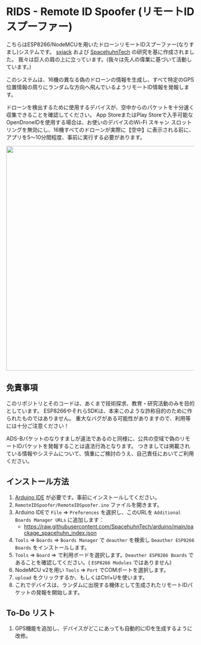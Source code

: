 # RIDS - Remote ID Spoofer (リモートIDスプーファー)

こちらはESP8266/NodeMCUを用いたドローンリモートIDスプーファー(なりすまし)システムです。
[sxjack](https://github.com/sxjack/uav_electronic_ids) および [SpacehuhnTech](https://github.com/SpacehuhnTech/esp8266_deauther) の研究を基に作成されました。
我々は巨人の肩の上に立っています。(我々は先人の偉業に基づいて活動しています。)

このシステムは、16機の異なる偽のドローンの情報を生成し、すべて特定のGPS位置情報の周りにランダムな方向へ飛んでいるようリモートID情報を発報します。

ドローンを検出するために使用するデバイスが、空中からのパケットを十分速く収集できることを確認してください。
App StoreまたはPlay Storeで入手可能なOpenDroneIDを使用する場合は、お使いのデバイスのWi-Fi スキャン スロットリングを無効にし、16機すべてのドローンが実際に【空中】に表示される前に、アプリを5～10分間程度、事前に実行する必要があります。

<img src="./images/proof.jpg"  width="600">

## 免責事項

このリポジトリとそのコードは、あくまで技術探求、教育・研究活動のみを目的としています。
ESP8266やそれらSDKは、本来このような詐称目的のために作られたものではありません。
重大なバグがある可能性がありますので、利用等には十分ご注意ください！

ADS-Bパケットのなりすましが違法であるのと同様に、公共の空域で偽のリモートIDパケットを発報することは違法行為となります。
つきましては掲載されている情報やシステムについて、慎重にご検討のうえ、自己責任においてご利用ください。

## インストール方法

1. [Arduino IDE](https://www.arduino.cc/en/software) が必要です。事前にインストールしてください。
2. `RemoteIDSpoofer/RemoteIDSpoofer.ino` ファイルを開きます。
3. Arduino IDEで `File` ⇒ `Preferences` を選択し、このURLを `Additional Boards Manager URLs` に追加します：
	- https://raw.githubusercontent.com/SpacehuhnTech/arduino/main/package_spacehuhn_index.json
4. `Tools` ⇒ `Boards` ⇒ `Boards Manager` で `deauther` を検索し `Deauther ESP8266 Boards` をインストールします。
5. `Tools` ⇒ `Board` ⇒ で利用ボードを選択します。`Deauther ESP8266 Boards` であることを確認してください。( `ESP8266 Modules` ではありません) 
6. NodeMCU v2を用い `Tools` ⇒ `Port` でCOMポートを選択します。
7. `upload` をクリックするか、もしくはCtrl+Uを使います。
8. これでデバイスは、ランダムに出現する機体として生成されたリモートIDパケットの発報を開始します。

## To-Do リスト

1. GPS機能を追加し、デバイスがどこにあっても自動的にIDを生成するように改修。
